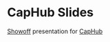 # CapHub Slides

[Showoff](http://github.com/schacon/showoff) presentation for [CapHub](http://github.com/railsware/caphub)
